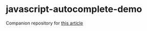 # javascript-autocomplete-demo

Companion repository for [this article](https://dev.to/stephenafamo/how-to-create-an-autocomplete-input-with-plain-javascript)
